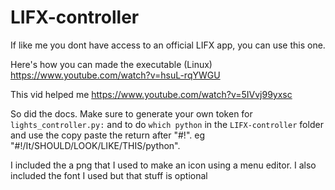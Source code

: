# LIFX-controller
If like me you dont have access to an official LIFX app, you can use this one. 

Here's how you can made the executable (Linux)
https://www.youtube.com/watch?v=hsuL-rqYWGU

This vid helped me
https://www.youtube.com/watch?v=5IVvj99yxsc

So did the docs. Make sure to generate your own token for `lights_controller.py:` and to do `which python` in the `LIFX-controller` folder and use the copy paste the return after "#!". eg "#!/It/SHOULD/LOOK/LIKE/THIS/python". 

I included the a png that I used to make an icon using a menu editor. I also included the font I used but that stuff is optional
